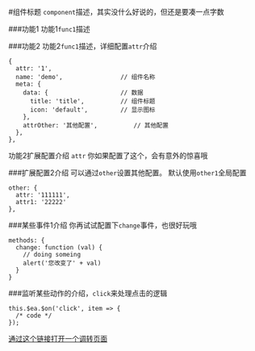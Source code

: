 #组件标题
`component`描述，其实没什么好说的，但还是要凑一点字数

###功能1
功能1`func1`描述

<slot name="default"></slot>

###功能2
功能2`func1`描述，详细配置`attr`介绍
```
{
  attr: '1',
  name: 'demo',                // 组件名称
  meta: {
    data: {                    // 数据 
      title: 'title',          // 组件标题
      icon: 'default',         // 显示图标
    },
    attrOther: '其他配置',          // 其他配置
  },
},
```

功能2扩展配置介绍
 `attr` 你如果配置了这个，会有意外的惊喜哦

<slot name="demo1"></slot>

###扩展配置2介绍
可以通过`other`设置其他配置。
默认使用`other1`全局配置
```
other: {
  attr: '111111',
  attr1: '22222'
},
```

###某些事件1介绍
你再试试配置下`change`事件，也很好玩哦
```
methods: {
  change: function (val) {
    // doing someing
    alert('您改变了' + val)
  }
}
```
###监听某些动作的介绍，`click`来处理点击的逻辑
```
this.$ea.$on('click', item => {
  /* code */
});
```

[通过这个链接打开一个调转页面](#/install/index)


<slot name="table"></slot>